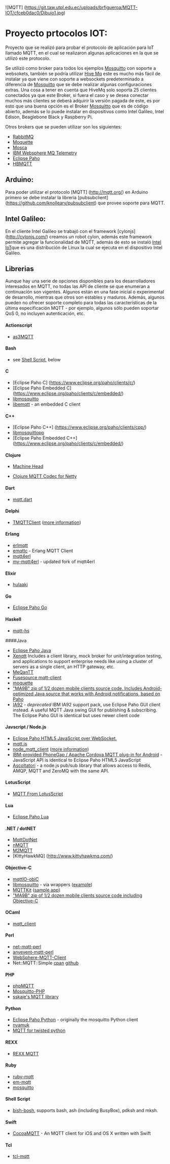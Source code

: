 ![MQTT] (https://git.taw.utpl.edu.ec/uploads/brfigueroa/MQTT-IOT/cfceb0dac0/Dibujo1.jpg)

# Proyecto prtocolos IOT:
Proyecto que se realizó para probar el protocolo de aplicación para IoT llamado MQTT, en el cual se realizaron algunas aplicaciones en la que se utilizó este protocolo.

Se utilizó como broker para todos los ejemplos [Mosquitto](http://mosquitto.org) con soporte a websokets, también se podría utilizar [Hive Mq](http://www.hivemq.com/) este es mucho más fácil de instalar ya que viene con soporte a websockets predeterminado a diferencia de [Mosquitto](http://mosquitto.org) que se debe realizar algunas configuraciones extras.
Una cosa a tener en cuenta que HiveMq solo soporta 25 clientes conectados ya que este Broker, si fuera el caso y se desea conectar muchos más clientes se deberá adquirir la versión pagada de este, es por esto que una buena opción es el Broker [Mosquitto](http://mosquitto.org) que es  de código abierto, además se lo puede instalar en dispositivos como Intel Galileo, Intel Edison, Beaglebone Black y Raspberry Pi.

Otros brokers que se pueden utilizar son los siguientes:
* [RabbitMQ]( http://rabbitmq.com/)
* [Moquette]( http://code.google.com/p/moquette-mqtt/)
* [Mosca](https://github.com/mcollina/mosca)
* [IBM Websphere MQ Telemetry](http://www-01.ibm.com/software/integration/wmqfamily/telemetry/)
* [Eclipse Paho](http://www.eclipse.org/paho/)
* [HBMQTT](http://community.beerfactory.org/wiki/bin/view/HBMQTT/)

## Arduino:
Para poder utilizar el protocolo [MQTT] (http://mqtt.org/) en Arduino primero se debe instalar la librería [pubsubclient] (https://github.com/knolleary/pubsubclient) que provee soporte para MQTT. 

## Intel Galileo:
En el cliente Intel Galileo se trabajó con el framework [cylonjs] (http://cylonjs.com/) creamos un robot cylon, además este framework permite agregar la funcionalidad de MQTT, además de esto se instaló [Intel IoT](https://software.intel.com/es-es/iot/library/galileo-getting-started)que es una distribución de Linux la cual se ejecuta en el dispositivo Intel Galileo. 

## Librerias
Aunque hay una serie de opciones disponibles para los desarrolladores interesados en MQTT, no todas las API de cliente se que enumeran a continuación son vigentes. Algunos están en una fase inicial o experimental de desarrollo, mientras que otros son estables y maduros. Además, algunos pueden no ofrecer soporte completo para todas las características de la última especificación MQTT - por ejemplo, algunos sólo pueden soportar QoS 0, no incluyen autenticación, etc.

#### Actionscript
*  [as3MQTT](https://github.com/yangboz/as3MQTT)

#### Bash
* see [Shell Script](#shell-script), below

#### C
*  [Eclipse Paho C] (https://www.eclipse.org/paho/clients/c/)
*  [Eclipse Paho Embedded C] (https://www.eclipse.org/paho/clients/c/embedded/)
*  [libmosquitto](http://mosquitto.org)
*  [libemqtt](https://github.com/menudoproblema/libemqtt) - an embedded C client

#### C++
*  [Eclipse Paho C++] (https://www.eclipse.org/paho/clients/cpp/)
*  [libmosquittopp](http://mosquitto.org)
*  [Eclipse Paho Embedded C++] (https://www.eclipse.org/paho/clients/c/embedded/)

#### Clojure
*  [Machine Head](http://clojuremqtt.info)

*  [Clojure MQTT Codec for Netty](https://github.com/xively/clj-mqtt/)

#### Dart
*  [mqtt.dart](http://pub.dartlang.org/packages/mqtt)

#### Delphi
*  [TMQTTClient](http://jamiei.com/code/TMQTTClient.zip) ([more information](http://jamiei.com/blog/code/mqtt-client-library-for-delphi/))

#### Erlang
*  [erlmqtt](https://github.com/squaremo/erlmqtt)
*  [emqttc](https://github.com/emqtt/emqttc) - Erlang MQTT Client
*  [mqtt4erl](http://code.google.com/p/mqtt4erl/)
*  [my-mqtt4erl](http://code.google.com/p/my-mqtt4erl/) - updated fork of mqtt4erl

#### Elixir
*  [hulaaki](https://github.com/suvash/hulaaki)

#### Go
*  [Eclipse Paho Go](http://git.eclipse.org/c/paho/org.eclipse.paho.mqtt.golang.git/)

#### Haskell
* [mqtt-hs](http://hackage.haskell.org/package/mqtt-hs)

####Java
*  [Eclipse Paho Java](http://git.eclipse.org/c/paho/org.eclipse.paho.mqtt.java.git/)
*  [Xenqtt](http://xenqtt.sf.net) Includes a client library, mock broker for unit/integration testing, and applications to support enterprise needs like using a cluster of servers as a single client, an HTTP gateway, etc.
*  [MeQanTT](https://github.com/AlbinTheander/MeQanTT)
*  [Fusesource mqtt-client](https://github.com/fusesource/mqtt-client)
*  [moquette](http://code.google.com/p/moquette-mqtt/)
*  [ "MA9B" zip of 1/2 dozen mobile clients source code. Includes Android-optimized Java source that works with Android notifications, based on Paho](http://www-933.ibm.com/support/fixcentral/swg/selectFix?product=ibm%2FWebSphere%2FWebSphere+MQ&fixids=1.0.0.1-WS-MQCP-MA9B&source=dbluesearch&function=fixId&parent=ibm/WebSphere )
*  [IA92](http://www-01.ibm.com/support/docview.wss?rs=171&uid=swg24006006&loc=en_US&cs=utf-8&lang=en) - *deprecated* IBM IA92 support pack, use Eclipse Paho GUI client instead. A useful MQTT Java swing GUI for publishing & subscribing. The Eclipse Paho GUI is identical but uses newer client code

#### Javscript / Node.js
*  [Eclipse Paho HTML5 JavaScript over WebSocket.](http://git.eclipse.org/c/paho/org.eclipse.paho.mqtt.javascript.git/)
*  [mqtt.js](https://github.com/adamvr/MQTT.js)
*  [node_mqtt_client](https://github.com/yilun/node_mqtt_client) ([more information](http://ceit.uq.edu.au/content/simple-mqtt-cient-nodejs))
*  [IBM-provided PhoneGap / Apache Cordova MQTT plug-in for Android](http://www-01.ibm.com/support/docview.wss?rs=171&uid=swg24033580&loc=en_US&cs=utf-8&lang=en) - JavaScript API is identical to Eclipse Paho HTML5 JavaScript
*  [Ascoltatori](https://github.com/mcollina/ascoltatori) - a node.js pub/sub library that allows access to Redis, AMQP, MQTT and ZeroMQ with the same API.

#### LotusScript
*  [MQTT From LotusScript](https://tingenek.wordpress.com/2011/11/30/mqtt-with-lotus-notes/)

#### Lua
*  [Eclipse Paho Lua](http://git.eclipse.org/c/paho/org.eclipse.paho.mqtt.lua.git/)

#### .NET / dotNET
*  [MqttDotNet](http://sourceforge.net/projects/mqttdotnet/)
*  [nMQTT](https://github.com/markallanson/nmqtt)
*  [M2MQTT](https://m2mqtt.codeplex.com/)
*  [KittyHawkMQ] (http://www.kittyhawkmq.com/)

#### Objective-C
*  [mqttIO-objC](https://github.com/m2mIO/mqttIO-objC)
*  [libmosquitto](https://mosquitto.org) - via wrappers ([example](https///github.com/njh/marquette))
*  [MQTTKit](https://github.com/jmesnil/MQTTKit) ([sample app](https///github.com/jmesnil/MQTTExample))
*  ["MA9B" zip of 1/2 dozen mobile clients source code including Objective-C](http://www-933.ibm.com/support/fixcentral/swg/selectFix?product=ibm%2FWebSphere%2FWebSphere+MQ&fixids=1.0.0.1-WS-MQCP-MA9B&source=dbluesearch&function=fixId&parent=ibm/WebSphere)

#### OCaml
* [mqtt_client](https://github.com/philtomson/mqtt_client)

#### Perl
*  [net-mqtt-perl](https://github.com/beanz/net-mqtt-perl)
*  [anyevent-mqtt-perl](https://github.com/beanz/anyevent-mqtt-perl)
*  [WebSphere-MQTT-Client](http://search.cpan.org/dist/WebSphere-MQTT-Client/)
*  Net::MQTT::Simple [cpan](https://metacpan.org/pod/Net::MQTT::Simple) [github](https://github.com/Juerd/Net-MQTT-Simple)

#### PHP
*  [phpMQTT](http://github.com/bluerhinos/phpMQTT)
*  [Mosquitto-PHP](https://github.com/mgdm/Mosquitto-PHP)
*  [sskaje's MQTT library](http://github.com/sskaje/mqtt)

#### Python
*  [Eclipse Paho Python](http://git.eclipse.org/c/paho/org.eclipse.paho.mqtt.python.git/) - originally the mosquitto Python client
*  [nyamuk](https://github.com/iwanbk/nyamuk)
*  [MQTT for twisted python](https://github.com/adamvr/MQTT-For-Twisted-Python)

#### REXX
*  [REXX MQTT](https://github.com/DougieLawson/REXX_MQTT)

#### Ruby
*  [ruby-mqtt](https://github.com/njh/ruby-mqtt)
*  [em-mqtt](https://rubygems.org/gems/em-mqtt)
*  [mosquitto](https://github.com/xively/mosquitto)

#### Shell Script
*  [bish-bosh](https://github.com/raphaelcohn/bish-bosh), supports bash, ash (including BusyBox), pdksh and mksh.

#### Swift
* [CocoaMQTT](https://github.com/emqtt/CocoaMQTT) - An MQTT client for iOS and OS X written with Swift

#### Tcl
*  [tcl-mqtt](https://github.com/Tingenek/tcl-mqtt)